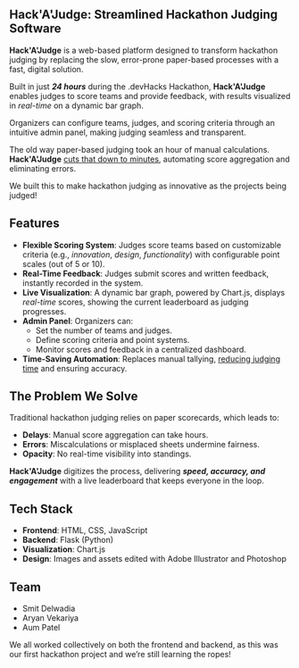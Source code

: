 ## **Hack'A'Judge**: Streamlined Hackathon Judging Software

**Hack'A'Judge** is a web-based platform designed to transform hackathon judging by replacing the slow, error-prone paper-based processes with a fast, digital solution. 

Built in just ***24 hours*** during the .devHacks Hackathon, **Hack'A'Judge** enables judges to score teams and provide feedback, with results visualized in _real-time_ on a dynamic bar graph. 

Organizers can configure teams, judges, and scoring criteria through an intuitive admin panel, making judging seamless and transparent.

The old way paper-based judging took an hour of manual calculations. **Hack'A'Judge** <ins>cuts that down to minutes</ins>, automating score aggregation and eliminating errors. 

We built this to make hackathon judging as innovative as the projects being judged!

## Features

- **Flexible Scoring System**: Judges score teams based on customizable criteria (e.g., _innovation_, _design_, _functionality_) with configurable point scales (out of 5 or 10).
- **Real-Time Feedback**: Judges submit scores and written feedback, instantly recorded in the system.
- **Live Visualization**: A dynamic bar graph, powered by Chart.js, displays _real-time_ scores, showing the current leaderboard as judging progresses.
- **Admin Panel**: Organizers can:
  - Set the number of teams and judges.
  - Define scoring criteria and point systems.
  - Monitor scores and feedback in a centralized dashboard.
- **Time-Saving Automation**: Replaces manual tallying, <ins>reducing judging time</ins> and ensuring accuracy.

## The Problem We Solve

Traditional hackathon judging relies on paper scorecards, which leads to:

- **Delays**: Manual score aggregation can take hours.
- **Errors**: Miscalculations or misplaced sheets undermine fairness.
- **Opacity**: No real-time visibility into standings.

**Hack'A'Judge** digitizes the process, delivering ***speed, accuracy, and engagement*** with a live leaderboard that keeps everyone in the loop.

## Tech Stack

- **Frontend**: HTML, CSS, JavaScript
- **Backend**: Flask (Python)
- **Visualization**: Chart.js
- **Design**: Images and assets edited with Adobe Illustrator and Photoshop

## Team
- Smit Delwadia
- Aryan Vekariya
- Aum Patel
  
We all worked collectively on both the frontend and backend, as this was our first hackathon project and we’re still learning the ropes!

